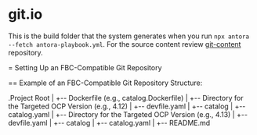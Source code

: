 # git.io

This is the build folder that the system generates when you run `npx antora --fetch antora-playbook.yml`. For the source content review [git-content](https://github.com/Trivedi-Gaurav/git-content) repository.

= Setting Up an FBC-Compatible Git Repository

== Example of an FBC-Compatible Git Repository Structure:

.Project Root
|
+-- Dockerfile (e.g., catalog.Dockerfile)
|
+-- Directory for the Targeted OCP Version (e.g., 4.12)
|   +-- devfile.yaml
|   +-- catalog
|       +-- catalog.yaml
|
+-- Directory for the Targeted OCP Version (e.g., 4.13)
|   +-- devfile.yaml
|   +-- catalog
|       +-- catalog.yaml
|
+-- README.md
